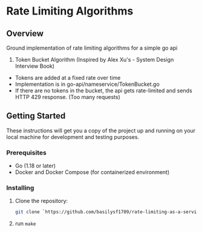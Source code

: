 # Rate Limiting Algorithms

## Overview

Ground implementation of rate limiting algorithms for a simple go api
1. Token Bucket Algorithm (Inspired by Alex Xu's - System Design Interview Book)
- Tokens are added at a fixed rate over time
- Implementation is in go-api/nameservice/TokenBucket.go
- If there are no tokens in the bucket, the api gets rate-limited and sends HTTP 429 response. (Too many requests)

## Getting Started

These instructions will get you a copy of the project up and running on your local machine for development and testing purposes.

### Prerequisites

- Go (1.18 or later)
- Docker and Docker Compose (for containerized environment)

### Installing

1. Clone the repository:
   ```bash
   git clone `https://github.com/basilysf1709/rate-limiting-as-a-service.git`
2. run `make`
